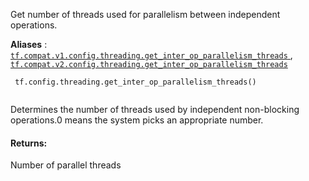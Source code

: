 Get number of threads used for parallelism between independent operations.

**Aliases** : [ `tf.compat.v1.config.threading.get_inter_op_parallelism_threads` ](/api_docs/python/tf/config/threading/get_inter_op_parallelism_threads), [ `tf.compat.v2.config.threading.get_inter_op_parallelism_threads` ](/api_docs/python/tf/config/threading/get_inter_op_parallelism_threads)

```
 tf.config.threading.get_inter_op_parallelism_threads()
 
```

Determines the number of threads used by independent non-blocking operations.0 means the system picks an appropriate number.

#### Returns:
Number of parallel threads

